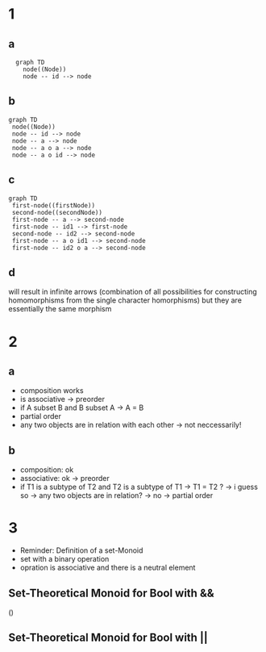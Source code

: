 # 1
## a

```mermaid
  graph TD
    node((Node))
    node -- id --> node
```

## b
```mermaid
graph TD
 node((Node))
 node -- id --> node
 node -- a --> node
 node -- a o a --> node
 node -- a o id --> node
```

## c
```mermaid
graph TD
 first-node((firstNode))
 second-node((secondNode))
 first-node -- a --> second-node
 first-node -- id1 --> first-node
 second-node -- id2 --> second-node
 first-node -- a o id1 --> second-node
 first-node -- id2 o a --> second-node
```

## d
will result in infinite arrows (combination of all possibilities for constructing homomorphisms from the single character homorphisms) but they are essentially the same morphism

# 2
## a
* composition works
* is associative -> preorder
* if A subset B and B subset A -> A = B
* partial order
* any two objects are in relation with each other -> not neccessarily!

## b
* composition: ok
* associative: ok
-> preorder
* if T1 is a subtype of T2 and T2 is a subtype of T1 -> T1 = T2 ?
-> i guess so
-> any two objects are in relation? -> no
-> partial order

# 3
* Reminder: Definition of a set-Monoid
 * set with a binary operation
 * opration is associative and there is a neutral element
## Set-Theoretical Monoid for Bool with &&
()



## Set-Theoretical Monoid for Bool with ||







